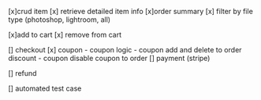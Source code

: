 [x]crud item
[x] retrieve detailed item info
[x]order summary
[x] filter by file type (photoshop, lightroom, all)

[x]add to cart
[x] remove from cart

[] checkout
[x] coupon
    - coupon logic
    - coupon add and delete to order discount
    - coupon disable coupon to order
[] payment (stripe)

[] refund

[] automated test case